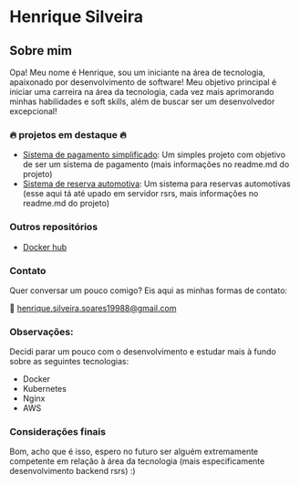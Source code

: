 # Henrique Silveira

## Sobre mim

Opa! Meu nome é Henrique, sou um iniciante na área de tecnologia, apaixonado por desenvolvimento de software!
Meu objetivo principal é iniciar uma carreira na área da tecnologia, cada vez mais aprimorando minhas habilidades e soft skills,
além de buscar ser um desenvolvedor excepcional!

### 🔥 projetos em destaque 🔥
- [Sistema de pagamento simplificado](https://github.com/CortexH/Sistema_Pagamento_simplificado): Um simples projeto com objetivo de ser um sistema de pagamento (mais informações no readme.md do projeto)
- [Sistema de reserva automotiva](https://github.com/CortexH/WIP_Sistema-reserva-automotiva): Um sistema para reservas automotivas (esse aqui tá até upado em servidor rsrs, mais informações no readme.md do projeto)

### Outros repositórios 
- [Docker hub](hub.docker.com/r/cortexh)

### Contato
Quer conversar um pouco comigo? Eis aqui as minhas formas de contato:

📧 henrique.silveira.soares19988@gmail.com

### Observações:

Decidi parar um pouco com o desenvolvimento e estudar mais à fundo sobre as seguintes tecnologias:
  - Docker
  - Kubernetes
  - Nginx
  - AWS

### Considerações finais

Bom, acho que é isso, espero no futuro ser alguém extremamente competente em relação à área da tecnologia (mais especificamente desenvolvimento backend rsrs)
:)
